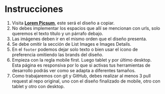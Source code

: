 # Instrucciones

1. Visita **[Lorem Picsum](https://picsum.photos/)**, este será el diseño a copiar.
2. No debes implementar los espacios que allí se mencionan con urls, solo queremos el texto título y un párrafo debajo.
3. Las imágenes deben ir en el mismo orden que el diseño presenta.
4. Se debe omitir la sección de List Images e Images Details.
5. En el `footer` podemos dejar solo texto o bien usar el icono de preferencia omitiendo las brands del diseño.
6. Empieza con la regla mobile first. Luego tablet y por último desktop. Esta página es responsiva por lo que si activas tus herramientas de desarrollo podrás ver como se adapta a diferentes tamaños.
7. Como trabajaremos con git y GitHub, debes realizar al menos 3 pull request al repo original, uno con el diseño finalizado de mobile, otro con tablet y otro con desktop.
